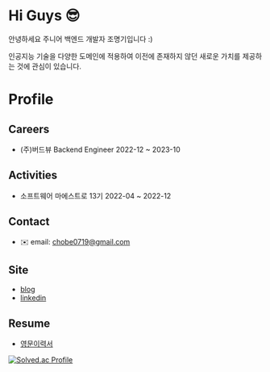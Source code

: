 <!--
**chobe111/chobe111** is a ✨ _special_ ✨ repository because its `README.md` (this file) appears on your GitHub profile.

Here a✉️re some ideas to get you started:

- 🔭 I’m currently working on ...
- 🌱 I’m currently learning ...
- 👯 I’m looking to collaborate on ...
- 🤔 I’m looking for help with ...
- 💬 Ask me about ...
- 📫 How to reach me: ...
- 😄 Pronouns: ...
- ⚡ Fun fact: ...
-->
# Hi Guys 😎

안녕하세요 주니어 백엔드 개발자 조명기입니다 :)

인공지능 기술을 다양한 도메인에 적용하여 이전에 존재하지 않던 새로운 가치를 제공하는 것에 관심이 있습니다.

# Profile

## Careers
- (주)버드뷰 Backend Engineer 2022-12 ~ 2023-10

## Activities
- 소프트웨어 마에스트로 13기 2022-04 ~ 2022-12

## Contact
- ✉️ email: chobe0719@gmail.com

## Site
- [blog](https://chobe1.tistory.com/)
- [linkedin](https://www.linkedin.com/in/%EB%AA%85%EA%B8%B0-%EC%A1%B0-1914b71a0/)

## Resume
- [영문이력서](https://docs.google.com/document/d/14KRwyfLUmTNu5E4WSzGs8u4w204nv9SbDOTZF8SVoAw/edit#heading=h.61e3cm1p1fln)

[![Solved.ac Profile](http://mazassumnida.wtf/api/generate_badge?boj=chobe1)](https://solved.ac/chobe1)
